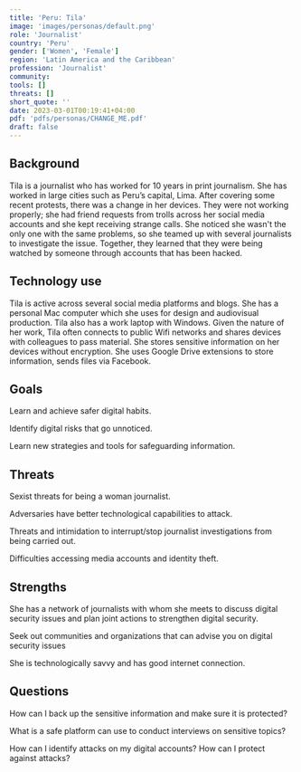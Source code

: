 ```yaml
---
title: 'Peru: Tila'
image: 'images/personas/default.png'
role: 'Journalist'
country: 'Peru'
gender: ['Women', 'Female']
region: 'Latin America and the Caribbean'
profession: 'Journalist'
community:
tools: []
threats: []
short_quote: ''
date: 2023-03-01T00:19:41+04:00
pdf: 'pdfs/personas/CHANGE_ME.pdf'
draft: false
---
```


## Background

Tila is a journalist who has worked for 10 years in print journalism. She has
worked in large cities such as Peru’s capital, Lima. After covering some recent
protests, there was a change in her devices. They were not working properly;
she had friend requests from trolls across her social media accounts and she
kept  receiving strange calls. She noticed she wasn't the only one with the
same problems, so she teamed up with several journalists to investigate the
issue. Together, they learned that they were being watched by someone through
accounts that has  been hacked.


## Technology use

Tila is active across several social media platforms and blogs. She has a
personal Mac computer which she uses for design and audiovisual production.
Tila also has a work laptop with Windows. Given the nature of her work, Tila
often connects to public Wifi networks and shares devices with colleagues to
pass material. She stores sensitive information on her devices without
encryption. She uses Google Drive extensions to store information, sends files
via Facebook.


## Goals

Learn and achieve safer digital habits.

Identify digital risks that go unnoticed.

Learn new strategies and tools for safeguarding information.


## Threats

Sexist threats for being a woman journalist.

Adversaries have better technological capabilities to attack.

Threats and intimidation to interrupt/stop journalist investigations from being
carried out.

Difficulties accessing media accounts and identity theft.


## Strengths

She has a network of journalists  with whom she meets to discuss digital
security issues and plan joint actions to strengthen digital security.

Seek out communities and organizations that can advise you on digital security
issues

She is technologically savvy and has good internet connection.


## Questions

How can I back up the sensitive information and make sure it is protected?

What is a safe platform can use to conduct interviews on sensitive topics?

How can I identify attacks on my digital accounts? How can I protect against attacks?
